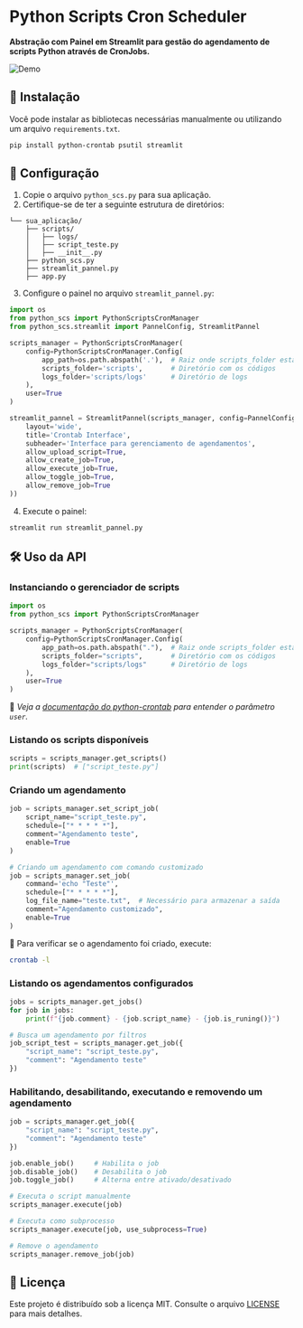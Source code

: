 # Python Scripts Cron Scheduler

**Abstração com Painel em Streamlit para gestão do agendamento de scripts Python através de CronJobs.**

![Demo](./demo.png)

## 📌 Instalação

Você pode instalar as bibliotecas necessárias manualmente ou utilizando um arquivo `requirements.txt`.

```bash
pip install python-crontab psutil streamlit
```

## 🚀 Configuração

1. Copie o arquivo `python_scs.py` para sua aplicação.
2. Certifique-se de ter a seguinte estrutura de diretórios:

```
└── sua_aplicação/
    ├── scripts/
    │   ├── logs/
    │   ├── script_teste.py
    │   ├── __init__.py
    ├── python_scs.py
    ├── streamlit_pannel.py
    ├── app.py
```

3. Configure o painel no arquivo `streamlit_pannel.py`:

```python
import os
from python_scs import PythonScriptsCronManager
from python_scs.streamlit import PannelConfig, StreamlitPannel

scripts_manager = PythonScriptsCronManager(
    config=PythonScriptsCronManager.Config(
        app_path=os.path.abspath('.'),  # Raiz onde scripts_folder estará
        scripts_folder='scripts',       # Diretório com os códigos
        logs_folder='scripts/logs'      # Diretório de logs
    ),
    user=True
)

streamlit_pannel = StreamlitPannel(scripts_manager, config=PannelConfig(
    layout='wide',
    title='Crontab Interface',
    subheader='Interface para gerenciamento de agendamentos',
    allow_upload_script=True,
    allow_create_job=True,
    allow_execute_job=True,
    allow_toggle_job=True,
    allow_remove_job=True
))
```

4. Execute o painel:

```bash
streamlit run streamlit_pannel.py
```

## 🛠 Uso da API

### Instanciando o gerenciador de scripts

```python
import os
from python_scs import PythonScriptsCronManager

scripts_manager = PythonScriptsCronManager(
    config=PythonScriptsCronManager.Config(
        app_path=os.path.abspath("."),  # Raiz onde scripts_folder estará
        scripts_folder="scripts",       # Diretório com os códigos
        logs_folder="scripts/logs"      # Diretório de logs
    ),
    user=True
)
```

📌 *Veja a [documentação do python-crontab](https://pypi.org/project/python-crontab/#how-to-use-the-module) para entender o parâmetro `user`.*

### Listando os scripts disponíveis

```python
scripts = scripts_manager.get_scripts()
print(scripts)  # ["script_teste.py"]
```

### Criando um agendamento

```python
job = scripts_manager.set_script_job(
    script_name="script_teste.py",
    schedule=["* * * * *"],
    comment="Agendamento teste",
    enable=True
)

# Criando um agendamento com comando customizado
job = scripts_manager.set_job(
    command='echo "Teste"',
    schedule=["* * * * *"],
    log_file_name="teste.txt",  # Necessário para armazenar a saída
    comment="Agendamento customizado",
    enable=True
)
```

📌 Para verificar se o agendamento foi criado, execute:
```bash
crontab -l
```

### Listando os agendamentos configurados

```python
jobs = scripts_manager.get_jobs()
for job in jobs:
    print(f"{job.comment} - {job.script_name} - {job.is_runing()}")

# Busca um agendamento por filtros
job_script_test = scripts_manager.get_job({
    "script_name": "script_teste.py",
    "comment": "Agendamento teste"
})
```

### Habilitando, desabilitando, executando e removendo um agendamento

```python
job = scripts_manager.get_job({
    "script_name": "script_teste.py",
    "comment": "Agendamento teste"
})

job.enable_job()     # Habilita o job
job.disable_job()    # Desabilita o job
job.toggle_job()     # Alterna entre ativado/desativado

# Executa o script manualmente
scripts_manager.execute(job)

# Executa como subprocesso
scripts_manager.execute(job, use_subprocess=True)

# Remove o agendamento
scripts_manager.remove_job(job)
```

## 📜 Licença

Este projeto é distribuído sob a licença MIT. Consulte o arquivo [LICENSE](./LICENSE) para mais detalhes.

